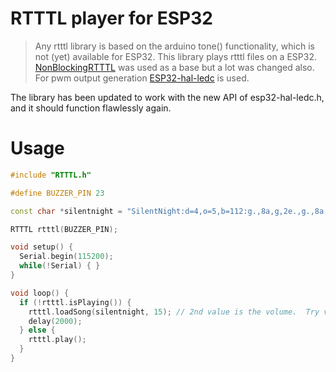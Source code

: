 # RTTTL player for ESP32

> Any rtttl library is based on the arduino tone() functionality, which is not (yet) available for ESP32.
> This library plays rtttl files on a ESP32. [NonBlockingRTTTL](https://github.com/end2endzone/NonBlockingRTTTL) was used as a base but a lot was changed also. For pwm output generation [ESP32-hal-ledc](https://github.com/espressif/arduino-esp32/blob/a4305284d085caeddd1190d141710fb6f1c6cbe1/cores/esp32/esp32-hal-ledc.h) is used.

The library has been updated to work with the new API of esp32-hal-ledc.h, and it should function flawlessly again.

# Usage
```cpp
#include "RTTTL.h"

#define BUZZER_PIN 23

const char *silentnight = "SilentNight:d=4,o=5,b=112:g.,8a,g,2e.,g.,8a,g,2e.,2d6,d6,2b.,2c6,c6,2g.,2a,a,c6.,8b,a,g.,8a,g,2e.,2a,a,c6.,8b,a,g.,8a,g,2e.,2d6,d6,f6.,8d6,b,2c6.,2e6.,c6,g,e,g.,8f,d,2c.";

RTTTL rtttl(BUZZER_PIN);

void setup() {
  Serial.begin(115200);
  while(!Serial) { }
}

void loop() {
  if (!rtttl.isPlaying()) {
    rtttl.loadSong(silentnight, 15); // 2nd value is the volume.  Try values between ~5-30.
    delay(2000);
  } else {
    rtttl.play();
  }
}
```
